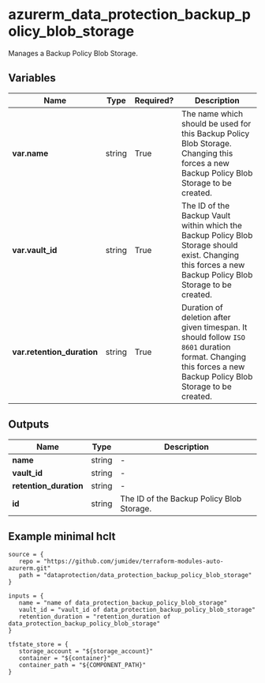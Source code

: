 # azurerm_data_protection_backup_policy_blob_storage

Manages a Backup Policy Blob Storage.

## Variables

| Name | Type | Required? |  Description |
| ---- | ---- | --------- |  ----------- |
| **var.name** | string | True | The name which should be used for this Backup Policy Blob Storage. Changing this forces a new Backup Policy Blob Storage to be created. | 
| **var.vault_id** | string | True | The ID of the Backup Vault within which the Backup Policy Blob Storage should exist. Changing this forces a new Backup Policy Blob Storage to be created. | 
| **var.retention_duration** | string | True | Duration of deletion after given timespan. It should follow `ISO 8601` duration format. Changing this forces a new Backup Policy Blob Storage to be created. | 



## Outputs

| Name | Type | Description |
| ---- | ---- | --------- | 
| **name** | string  | - | 
| **vault_id** | string  | - | 
| **retention_duration** | string  | - | 
| **id** | string  | The ID of the Backup Policy Blob Storage. | 

## Example minimal hclt

```hcl
source = {
   repo = "https://github.com/jumidev/terraform-modules-auto-azurerm.git" 
   path = "dataprotection/data_protection_backup_policy_blob_storage" 
}

inputs = {
   name = "name of data_protection_backup_policy_blob_storage" 
   vault_id = "vault_id of data_protection_backup_policy_blob_storage" 
   retention_duration = "retention_duration of data_protection_backup_policy_blob_storage" 
}

tfstate_store = {
   storage_account = "${storage_account}" 
   container = "${container}" 
   container_path = "${COMPONENT_PATH}" 
}


```